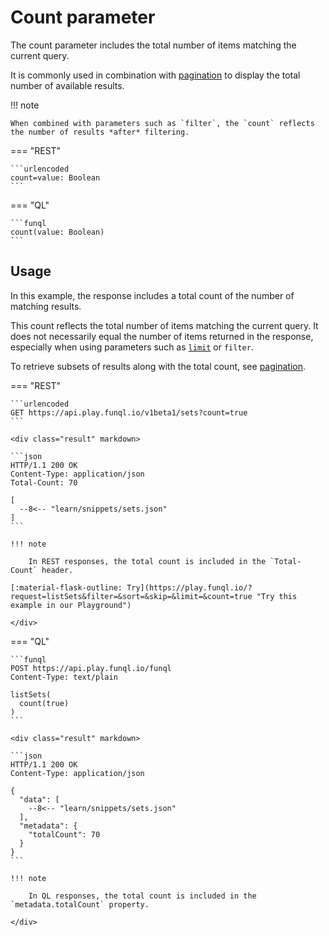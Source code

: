 ﻿# Count parameter

The count parameter includes the total number of items matching the current query.

It is commonly used in combination with [pagination](./skip.md#pagination) to display the total number of available
results.

!!! note

    When combined with parameters such as `filter`, the `count` reflects the number of results *after* filtering.

=== "REST"

    ```urlencoded
    count=value: Boolean
    ```

=== "QL"

    ```funql
    count(value: Boolean)
    ```

## Usage

In this example, the response includes a total count of the number of matching results.

This count reflects the total number of items matching the current query. It does not necessarily equal the number of
items returned in the response, especially when using parameters such as [`limit`](./limit.md) or `filter`.

To retrieve subsets of results along with the total count, see [pagination](./skip.md#pagination).

=== "REST"

    ```urlencoded
    GET https://api.play.funql.io/v1beta1/sets?count=true
    ```

    <div class="result" markdown>
    
    ```json
    HTTP/1.1 200 OK
    Content-Type: application/json
    Total-Count: 70

    [
      --8<-- "learn/snippets/sets.json"
    ]
    ```

    !!! note

        In REST responses, the total count is included in the `Total-Count` header.

    [:material-flask-outline: Try](https://play.funql.io/?request=listSets&filter=&sort=&skip=&limit=&count=true "Try this example in our Playground")

    </div>

=== "QL"

    ```funql
    POST https://api.play.funql.io/funql
    Content-Type: text/plain

    listSets(
      count(true)
    )
    ```

    <div class="result" markdown>

    ```json
    HTTP/1.1 200 OK
    Content-Type: application/json
    
    {
      "data": [
        --8<-- "learn/snippets/sets.json"
      ],
      "metadata": {
        "totalCount": 70
      }
    }
    ```

    !!! note

        In QL responses, the total count is included in the `metadata.totalCount` property.

    </div>